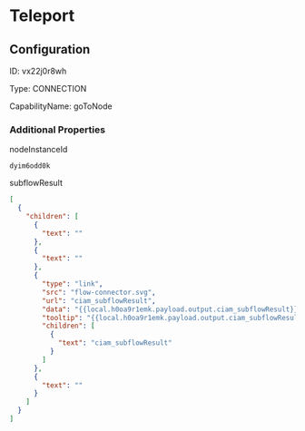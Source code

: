 # Teleport
## Configuration
ID:  vx22j0r8wh

Type: CONNECTION 

CapabilityName: goToNode






### Additional Properties
nodeInstanceId
```string 
dyim6odd0k
```


subflowResult
```json 
[
  {
    "children": [
      {
        "text": ""
      },
      {
        "text": ""
      },
      {
        "type": "link",
        "src": "flow-connector.svg",
        "url": "ciam_subflowResult",
        "data": "{{local.h0oa9r1emk.payload.output.ciam_subflowResult}}",
        "tooltip": "{{local.h0oa9r1emk.payload.output.ciam_subflowResult}}",
        "children": [
          {
            "text": "ciam_subflowResult"
          }
        ]
      },
      {
        "text": ""
      }
    ]
  }
]
```




